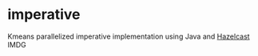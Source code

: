 # imperative

Kmeans parallelized imperative implementation using Java and [Hazelcast](https://hazelcast.org/) IMDG
